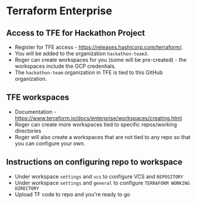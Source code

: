 # Terraform Enterprise

## Access to TFE for Hackathon Project

* Register for TFE access - https://releases.hashicorp.com/terraform/. 
* You will be added to the organization `hackathon-team3`.
* Roger can create workspaces for you (some will be pre-created) - the workspaces include the GCP credentials.
* The `hackathon-team` organization in TFE is tied to this GitHub organization.

## TFE workspaces 

* Documentation - https://www.terraform.io/docs/enterprise/workspaces/creating.html
* Roger can create more workspaces tied to specific repos/working directories
* Roger will also create a workspaces that are not tied to any repo so that you can configure your own.

## Instructions on configuring repo to workspace

* Under workspace `settings` and `vcs` to configure VCS and `REPOSITORY`
* Under workspace `settings` and `general` to configure `TERRAFORM WORKING DIRECTORY`
* Upload TF code to repo and you're ready to go



